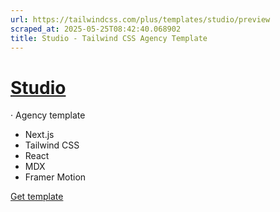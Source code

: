 ```yaml
---
url: https://tailwindcss.com/plus/templates/studio/preview
scraped_at: 2025-05-25T08:42:40.068902
title: Studio - Tailwind CSS Agency Template
---
```


# [Studio](https://tailwindcss.com/plus/templates/studio)
·
Agency template
  * Next.js
  * Tailwind CSS
  * React
  * MDX
  * Framer Motion


[](https://studio.tailwindui.com)
[Get template](https://tailwindcss.com/plus/templates/studio#pricing)

